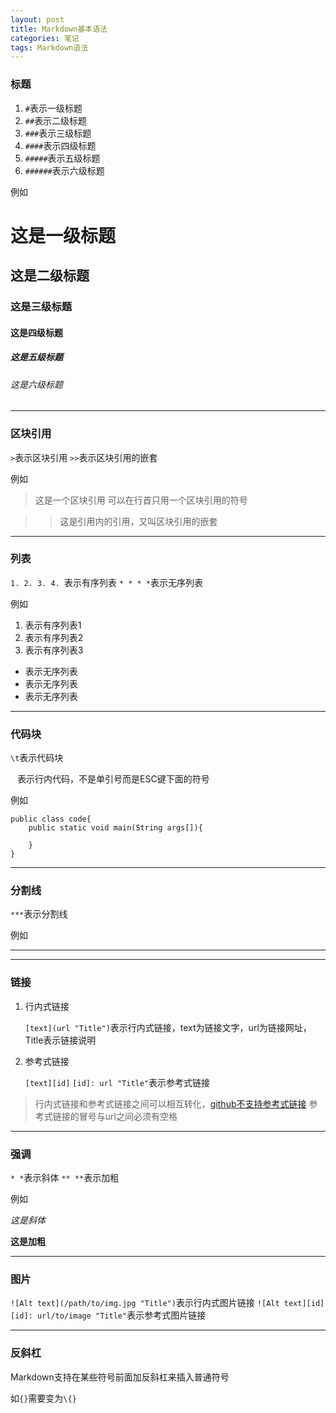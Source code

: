 ```yaml
---
layout: post
title: Markdown基本语法
categories: 笔记 
tags: Markdown语法
---
```


### 标题

1. `#`表示一级标题
2. `##`表示二级标题
3. `###`表示三级标题
4. `####`表示四级标题
5. `#####`表示五级标题
6. `######`表示六级标题

例如

# 这是一级标题

## 这是二级标题

### 这是三级标题

#### 这是四级标题

##### 这是五级标题

###### 这是六级标题

***

### 区块引用

`>`表示区块引用
`>>`表示区块引用的嵌套

例如

>这是一个区块引用
可以在行首只用一个区块引用的符号

>>这是引用内的引用，又叫区块引用的嵌套

***

### 列表

`1. 2. 3. 4. `表示有序列表
`* * * *`表示无序列表

例如

1. 表示有序列表1
2. 表示有序列表2
3. 表示有序列表3

* 表示无序列表
* 表示无序列表
* 表示无序列表

***

### 代码块

`\t`表示代码块

`` `` 表示行内代码，不是单引号而是ESC键下面的符号

例如

	public class code{
		public static void main(String args[]){
			
		}
	}

***

### 分割线

`***`表示分割线

例如

***

***

### 链接

1.	行内式链接
	
	`[text](url "Title")`表示行内式链接，text为链接文字，url为链接网址，Title表示链接说明

2.	参考式链接

	`[text][id]` `[id]: url "Title"`表示参考式链接

> 行内式链接和参考式链接之间可以相互转化，[github不支持参考式链接](http://fengmengzhao.github.io/diary/2015/07/09/%E5%8F%82%E8%80%83%E5%BC%8F%E9%93%BE%E6%8E%A5%E7%9A%84%E8%8C%83%E4%BE%8B.html)
参考式链接的冒号与url之间必须有空格

***

### 强调

`* *`表示斜体
`** **`表示加粗

例如

*这是斜体*

**这是加粗**

***
	
### 图片

`![Alt text](/path/to/img.jpg "Title")`表示行内式图片链接
`![Alt text][id]` `[id]: url/to/image "Title"`表示参考式图片链接

***

### 反斜杠

Markdown支持在某些符号前面加反斜杠来插入普通符号

如`{}`需要变为`\{}`
